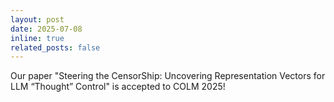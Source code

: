 ```yaml
---
layout: post
date: 2025-07-08
inline: true
related_posts: false
---
```


Our paper "Steering the CensorShip: Uncovering Representation Vectors for LLM “Thought” Control" is accepted to COLM 2025!